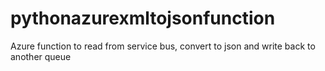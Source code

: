 # pythonazurexmltojsonfunction
Azure function to read from service bus, convert to json and write back to another queue
